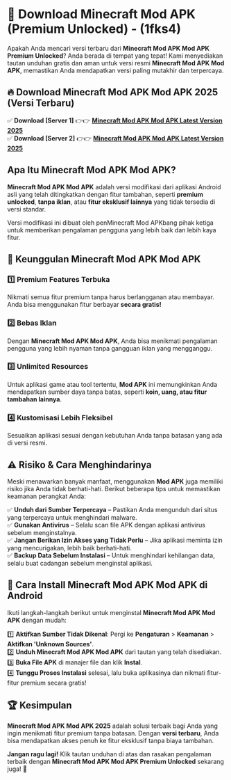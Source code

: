 

# 🎯 Download Minecraft Mod APK (Premium Unlocked) -  (1fks4) 

Apakah Anda mencari versi terbaru dari **Minecraft Mod APK Mod APK Premium Unlocked**? Anda berada di tempat yang tepat! Kami menyediakan tautan unduhan gratis dan aman untuk versi resmi **Minecraft Mod APK Mod APK**, memastikan Anda mendapatkan versi paling mutakhir dan terpercaya.

## 🔥 Download Minecraft Mod APK Mod APK 2025 (Versi Terbaru)

✅ **Download [Server 1]** 👉👉 [**Minecraft Mod APK Mod APK Latest Version 2025**](https://apkcomod.com?title=Minecraft_Mod_APK)  
✅ **Download [Server 2]** 👉👉 [**Minecraft Mod APK Mod APK Latest Version 2025**](https://apkcomod.com?title=Minecraft_Mod_APK)  

## Apa Itu Minecraft Mod APK Mod APK?

**Minecraft Mod APK Mod APK** adalah versi modifikasi dari aplikasi Android asli yang telah ditingkatkan dengan fitur tambahan, seperti **premium unlocked**, **tanpa iklan**, atau **fitur eksklusif lainnya** yang tidak tersedia di versi standar.

Versi modifikasi ini dibuat oleh penMinecraft Mod APKbang pihak ketiga untuk memberikan pengalaman pengguna yang lebih baik dan lebih kaya fitur.

## 🎯 Keunggulan Minecraft Mod APK Mod APK

### 1️⃣ Premium Features Terbuka
Nikmati semua fitur premium tanpa harus berlangganan atau membayar. Anda bisa menggunakan fitur berbayar **secara gratis!**

### 2️⃣ Bebas Iklan
Dengan **Minecraft Mod APK Mod APK**, Anda bisa menikmati pengalaman pengguna yang lebih nyaman tanpa gangguan iklan yang mengganggu.

### 3️⃣ Unlimited Resources
Untuk aplikasi game atau tool tertentu, **Mod APK** ini memungkinkan Anda mendapatkan sumber daya tanpa batas, seperti **koin, uang, atau fitur tambahan lainnya**.

### 4️⃣ Kustomisasi Lebih Fleksibel
Sesuaikan aplikasi sesuai dengan kebutuhan Anda tanpa batasan yang ada di versi resmi.

## ⚠️ Risiko & Cara Menghindarinya

Meski menawarkan banyak manfaat, menggunakan **Mod APK** juga memiliki risiko jika Anda tidak berhati-hati. Berikut beberapa tips untuk memastikan keamanan perangkat Anda:

✅ **Unduh dari Sumber Terpercaya** – Pastikan Anda mengunduh dari situs yang terpercaya untuk menghindari malware.  
✅ **Gunakan Antivirus** – Selalu scan file APK dengan aplikasi antivirus sebelum menginstalnya.  
✅ **Jangan Berikan Izin Akses yang Tidak Perlu** – Jika aplikasi meminta izin yang mencurigakan, lebih baik berhati-hati.  
✅ **Backup Data Sebelum Instalasi** – Untuk menghindari kehilangan data, selalu buat cadangan sebelum menginstal aplikasi.

## 📌 Cara Install Minecraft Mod APK Mod APK di Android

Ikuti langkah-langkah berikut untuk menginstal **Minecraft Mod APK Mod APK** dengan mudah:

1️⃣ **Aktifkan Sumber Tidak Dikenal**: Pergi ke **Pengaturan** > **Keamanan** > **Aktifkan 'Unknown Sources'**.  
2️⃣ **Unduh Minecraft Mod APK Mod APK** dari tautan yang telah disediakan.  
3️⃣ **Buka File APK** di manajer file dan klik **Instal**.  
4️⃣ **Tunggu Proses Instalasi** selesai, lalu buka aplikasinya dan nikmati fitur-fitur premium secara gratis!

## 🏆 Kesimpulan

**Minecraft Mod APK Mod APK 2025** adalah solusi terbaik bagi Anda yang ingin menikmati fitur premium tanpa batasan. Dengan **versi terbaru**, Anda bisa mendapatkan akses penuh ke fitur eksklusif tanpa biaya tambahan.

**Jangan ragu lagi!** Klik tautan unduhan di atas dan rasakan pengalaman terbaik dengan **Minecraft Mod APK Mod APK Premium Unlocked** sekarang juga! 🚀

